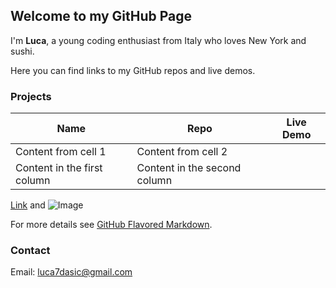 ## Welcome to my GitHub Page

I'm **Luca**, a young coding enthusiast from Italy who loves New York and sushi.

Here you can find links to my GitHub repos and live demos.

### Projects

Name         |     Repo     |   Live Demo  
------------ | -------------| -------------
Content from cell 1 | Content from cell 2 |
Content in the first column | Content in the second column |



[Link](url) and ![Image](src)

For more details see [GitHub Flavored Markdown](https://guides.github.com/features/mastering-markdown/).

### Contact

Email: luca7dasic@gmail.com
